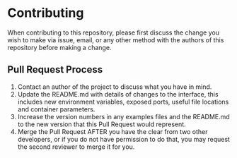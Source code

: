 # Contributing

When contributing to this repository, please first discuss the change you wish to make via issue,
email, or any other method with the authors of this repository before making a change. 

## Pull Request Process
1. Contact an author of the project to discuss what you have in mind.
2. Update the README.md with details of changes to the interface, this includes new environment 
   variables, exposed ports, useful file locations and container parameters.
3. Increase the version numbers in any examples files and the README.md to the new version that this
   Pull Request would represent.
4. Merge the Pull Request AFTER you have the clear from two other developers, or if you 
   do not have permission to do that, you may request the second reviewer to merge it for you.
